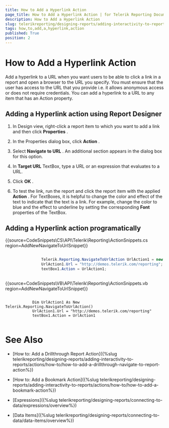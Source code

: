 ```yaml
---
title: How to Add a Hyperlink Action
page_title: How to Add a Hyperlink Action | for Telerik Reporting Documentation
description: How to Add a Hyperlink Action
slug: telerikreporting/designing-reports/adding-interactivity-to-reports/actions/how-to/how-to-add-a-hyperlink-action
tags: how,to,add,a,hyperlink,action
published: True
position: 2
---
```


# How to Add a Hyperlink Action



Add a hyperlink to a URL when you want users to be able to click a link in a report and open a browser     	to the URL you specify. You must ensure that the user has access to the URL that you provide i.e. it allows anonymous access or does not require credentials.      	You can add a hyperlink to a URL to any item that has an Action property. 

## Adding a Hyperlink action using Report Designer

1. In Design view, right-click a report item to which you want to add a link and then click __Properties__  .

1. In the Properties dialog box, click __Action__  .

1. Select __Navigate to URL__  . An additional section appears in the dialog box for this option.

1. In __Target URL__  TextBox, type a URL or an expression that evaluates to a URL.

1. Click __OK__  .

1. To test the link, run the report and click the report item with the applied __Action__  . For TextBoxes, it is
	helpful to change the color and effect of the text to indicate that the text is a link. For example, change the color to blue and
	the effect to underline by setting the corresponding __Font__  properties of the TextBox.

## Adding a Hyperlink action programatically

{{source=CodeSnippets\CS\API\Telerik\Reporting\ActionSnippets.cs region=AddNewNavigateToUrlSnippet}}
````C#
	
	            Telerik.Reporting.NavigateToUrlAction UrlAction1 = new Telerik.Reporting.NavigateToUrlAction();
	            UrlAction1.Url = "http://demos.telerik.com/reporting";
	            textBox1.Action = UrlAction1;
	
````
{{source=CodeSnippets\VB\API\Telerik\Reporting\ActionSnippets.vb region=AddNewNavigateToUrlSnippet}}
````VB
	
	        Dim UrlAction1 As New Telerik.Reporting.NavigateToUrlAction()
	        UrlAction1.Url = "http://demos.telerik.com/reporting"
	        textBox1.Action = UrlAction1
	
````



# See Also


 * [How to: Add a Drillthrough Report Action]({%slug telerikreporting/designing-reports/adding-interactivity-to-reports/actions/how-to/how-to-add-a-drillthrough-navigate-to-report-action%})

 * [How to: Add a Bookmark Action]({%slug telerikreporting/designing-reports/adding-interactivity-to-reports/actions/how-to/how-to-add-a-bookmark-action%})

 * [Expressions]({%slug telerikreporting/designing-reports/connecting-to-data/expressions/overview%})

 * [Data Items]({%slug telerikreporting/designing-reports/connecting-to-data/data-items/overview%})
